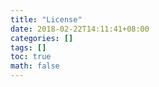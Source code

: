 ```yaml
---
title: "License"
date: 2018-02-22T14:11:41+08:00
categories: []
tags: []
toc: true
math: false
---
```

